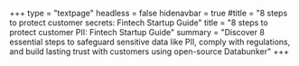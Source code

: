 +++
type = "textpage"
headless = false
hidenavbar = true
#title = "8 steps to protect customer secrets: Fintech Startup Guide"
title = "8 steps to protect customer PII: Fintech Startup Guide"
summary = "Discover 8 essential steps to safeguard sensitive data like PII, comply with regulations, and build lasting trust with customers using open-source Databunker"
+++
